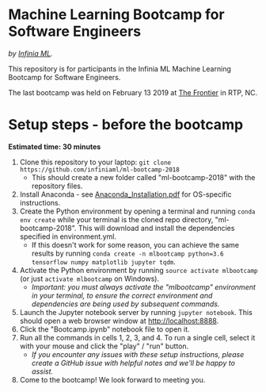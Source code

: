 Machine Learning Bootcamp for Software Engineers
================================================

*by [Infinia ML](https://infiniaml.com/).*

This repository is for participants in the Infinia ML Machine Learning Bootcamp for Software Engineers.

The last bootcamp was held on February 13 2019 at [The Frontier](https://www.rtp.org/about-us/the-frontier/) in RTP, NC.

# Setup steps - before the bootcamp

**Estimated time: 30 minutes**

1. Clone this repository to your laptop:  `git clone https://github.com/infiniaml/ml-bootcamp-2018`
    - This should create a new folder called "ml-bootcamp-2018" with the repository files.
2. Install Anaconda - see [Anaconda_Installation.pdf](https://github.com/infiniaml/ml-bootcamp-2018/blob/master/Anaconda_Installation.pdf) for OS-specific instructions.
3. Create the Python environment by opening a terminal and running `conda env create` while your terminal is the cloned repo directory, "ml-bootcamp-2018". This will download and install the dependencies specified in environment.yml.
    - If this doesn't work for some reason, you can achieve the same results by running `conda create -n mlbootcamp python=3.6 tensorflow numpy matplotlib jupyter tqdm`.
4. Activate the Python environment by running `source activate mlbootcamp` (or just `activate mlbootcamp` on Windows).
    - *Important: you must always activate the "mlbootcamp" environment in your terminal, to ensure the correct environment and dependencies are being used by subsequent commands.*
5. Launch the Jupyter notebook server by running `jupyter notebook`. This should open a web browser window at [http://localhost:8888](http://localhost:8888).
6. Click the "Bootcamp.ipynb" notebook file to open it.
7. Run all the commands in cells 1, 2, 3, and 4. To run a single cell, select it with your mouse and click the "play" / "run" button.
    - *If you encounter any issues with these setup instructions, please create a GitHub issue with helpful notes and we'll be happy to assist.*
8. Come to the bootcamp! We look forward to meeting you.
